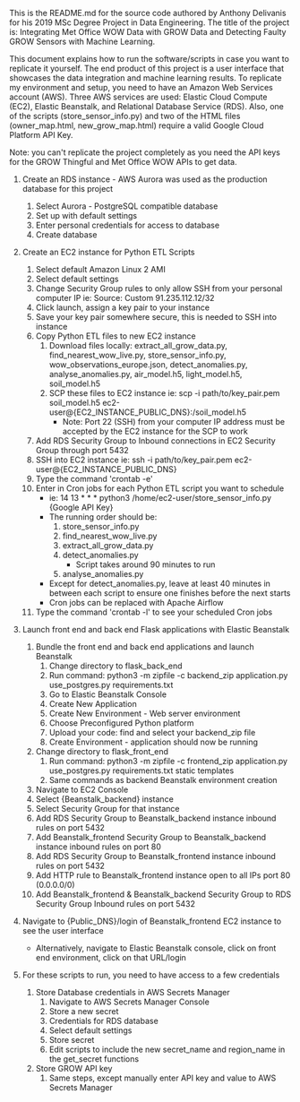 This is the README.md for the source code authored by Anthony Delivanis for his 
2019 MSc Degree Project in Data Engineering. The title of the project is:
Integrating Met Office WOW Data with GROW Data and Detecting Faulty GROW Sensors with
Machine Learning.

This document explains how to run the software/scripts in case you want to 
replicate it yourself. The end product of this project is a user interface
that showcases the data integration and machine learning results.
To replicate my environment and setup, you need to have an Amazon Web
Services account (AWS). Three AWS services are used: Elastic Cloud Compute
(EC2), Elastic Beanstalk, and Relational Database Service (RDS).
Also, one of the scripts (store_sensor_info.py) and two of the HTML files
(owner_map.html, new_grow_map.html) require a valid Google Cloud Platform API Key. 

Note: you can't replicate the project completely as you need the
API keys for the GROW Thingful and Met Office WOW APIs to get data.

1. Create an RDS instance - AWS Aurora was used as the production database for this project
    1. Select Aurora - PostgreSQL compatible database
    2. Set up with default settings
    3. Enter personal credentials for access to database
    4. Create database

2. Create an EC2 instance for Python ETL Scripts
    1. Select default Amazon Linux 2 AMI 
    2. Select default settings
    3. Change Security Group rules to only allow SSH from your personal computer IP
        ie: Source: Custom 91.235.112.12/32
    4. Click launch, assign a key pair to your instance
    5. Save your key pair somewhere secure, this is needed to SSH into instance
    6. Copy Python ETL files to new EC2 instance
        1. Download files locally: extract_all_grow_data.py, 
            find_nearest_wow_live.py, store_sensor_info.py, 
            wow_observations_europe.json, detect_anomalies.py, 
            analyse_anomalies.py, air_model.h5,
            light_model.h5, soil_model.h5
        2. SCP these files to EC2 instance
            ie: scp -i path/to/key_pair.pem soil_model.h5 ec2-user@{EC2_INSTANCE_PUBLIC_DNS}:/soil_model.h5
            - Note: Port 22 (SSH) from your computer IP address must be accepted
                by the EC2 instance for the SCP to work
    7. Add RDS Security Group to Inbound connections in EC2 Security Group 
        through port 5432
    8. SSH into EC2 instance
        ie: ssh -i path/to/key_pair.pem ec2-user@{EC2_INSTANCE_PUBLIC_DNS} 
    9. Type the command 'crontab -e'
    10. Enter in Cron jobs for each Python ETL script you want to schedule
        - ie: 14 13 * * * python3 /home/ec2-user/store_sensor_info.py {Google API Key}
        - The running order should be:
            1. store_sensor_info.py
            2. find_nearest_wow_live.py
            3. extract_all_grow_data.py
            4. detect_anomalies.py
                - Script takes around 90 minutes to run
            5. analyse_anomalies.py
        - Except for detect_anomalies.py, leave at least 40 minutes in 
            between each script to ensure one finishes before the next starts
        - Cron jobs can be replaced with Apache Airflow
    11. Type the command 'crontab -l' to see your scheduled Cron jobs

3. Launch front end and back end Flask applications with Elastic Beanstalk
    1. Bundle the front end and back end applications and launch Beanstalk
        1. Change directory to flask_back_end
        2. Run command: python3 -m zipfile -c backend_zip application.py use_postgres.py requirements.txt
        3. Go to Elastic Beanstalk Console
        4. Create New Application
        5. Create New Environment - Web server environment
        6. Choose Preconfigured Python platform
        7. Upload your code: find and select your backend_zip file
        8. Create Environment - application should now be running
    2. Change directory to flask_front_end
        1. Run command: python3 -m zipfile -c frontend_zip application.py use_postgres.py requirements.txt static templates
        2. Same commands as backend Beanstalk environment creation
    3. Navigate to EC2 Console
    4. Select {Beanstalk_backend} instance
    5. Select Security Group for that instance
    6. Add RDS Security Group to Beanstalk_backend instance inbound rules on port 5432
    7. Add Beanstalk_frontend Security Group to Beanstalk_backend instance inbound rules on port 80
    8. Add RDS Security Group to Beanstalk_frontend instance inbound rules on port 5432
    9. Add HTTP rule to Beanstalk_frontend instance open to all IPs port 80 (0.0.0.0/0)
    10. Add Beanstalk_frontend & Beanstalk_backend Security Group to RDS Security Group Inbound rules on port 5432

4. Navigate to {Public_DNS}/login of Beanstalk_frontend EC2 instance to see the user interface
    - Alternatively, navigate to Elastic Beanstalk console, click on front end environment, click on that URL/login

5. For these scripts to run, you need to have access to a few credentials
    1. Store Database credentials in AWS Secrets Manager
        1. Navigate to AWS Secrets Manager Console
        2. Store a new secret
        3. Credentials for RDS database
        4. Select default settings
        5. Store secret
        6. Edit scripts to include the new secret_name and region_name in the get_secret functions
    2. Store GROW API key
        1. Same steps, except manually enter API key and value to AWS Secrets Manager
        




